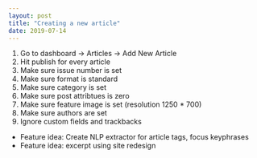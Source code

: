 ```yaml
---
layout: post
title: "Creating a new article"
date: 2019-07-14
---
```


1. Go to dashboard -> Articles -> Add New Article
2. Hit publish for every article
3. Make sure issue number is set
4. Make sure format is standard
5. Make sure category is set
6. Make sure post attribtues is zero
7. Make sure feature image is set (resolution 1250 * 700)
8. Make sure authors are set
9. Ignore custom fields and trackbacks
* Feature idea: Create NLP extractor for article tags, focus keyphrases
* Feature idea: excerpt using site redesign

